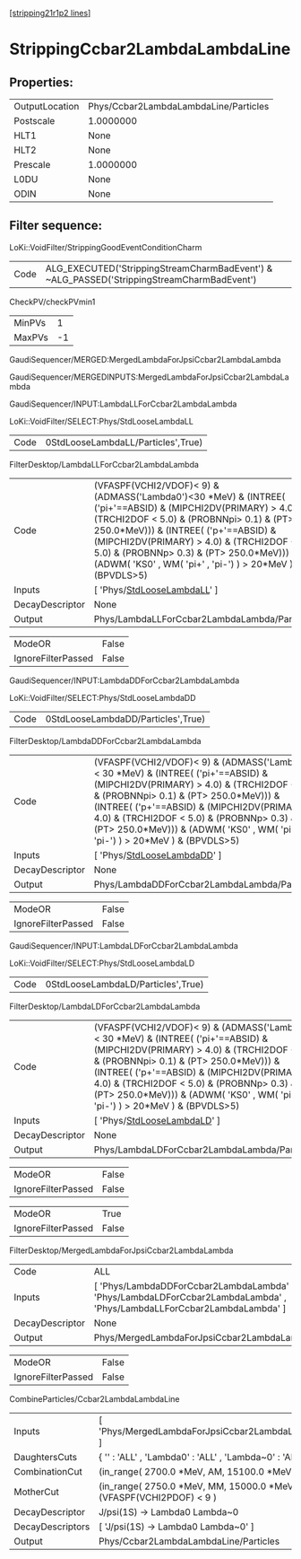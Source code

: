 [[stripping21r1p2 lines]](./stripping21r1p2-index)

# StrippingCcbar2LambdaLambdaLine

## Properties:

|                |                                       |
|----------------|---------------------------------------|
| OutputLocation | Phys/Ccbar2LambdaLambdaLine/Particles |
| Postscale      | 1.0000000                             |
| HLT1           | None                                  |
| HLT2           | None                                  |
| Prescale       | 1.0000000                             |
| L0DU           | None                                  |
| ODIN           | None                                  |

## Filter sequence:

LoKi::VoidFilter/StrippingGoodEventConditionCharm

|      |                                                                                            |
|------|--------------------------------------------------------------------------------------------|
| Code | ALG_EXECUTED('StrippingStreamCharmBadEvent') & ~ALG_PASSED('StrippingStreamCharmBadEvent') |

CheckPV/checkPVmin1

|        |     |
|--------|-----|
| MinPVs | 1   |
| MaxPVs | -1  |

GaudiSequencer/MERGED:MergedLambdaForJpsiCcbar2LambdaLambda

GaudiSequencer/MERGEDINPUTS:MergedLambdaForJpsiCcbar2LambdaLambda

GaudiSequencer/INPUT:LambdaLLForCcbar2LambdaLambda

LoKi::VoidFilter/SELECT:Phys/StdLooseLambdaLL

|      |                                    |
|------|------------------------------------|
| Code | 0StdLooseLambdaLL/Particles',True) |

FilterDesktop/LambdaLLForCcbar2LambdaLambda

|                 |                                                                                                                                                                                                                                                                                                                                                                     |
|-----------------|---------------------------------------------------------------------------------------------------------------------------------------------------------------------------------------------------------------------------------------------------------------------------------------------------------------------------------------------------------------------|
| Code            | (VFASPF(VCHI2/VDOF)\< 9) & (ADMASS('Lambda0')\<30 \*MeV) & (INTREE( ('pi+'==ABSID) & (MIPCHI2DV(PRIMARY) \> 4.0) & (TRCHI2DOF \< 5.0) & (PROBNNpi\> 0.1) & (PT\> 250.0\*MeV))) & (INTREE( ('p+'==ABSID) & (MIPCHI2DV(PRIMARY) \> 4.0) & (TRCHI2DOF \< 5.0) & (PROBNNp\> 0.3) & (PT\> 250.0\*MeV))) & (ADWM( 'KS0' , WM( 'pi+' , 'pi-') ) \> 20\*MeV ) & (BPVDLS\>5) |
| Inputs          | [ 'Phys/[StdLooseLambdaLL](./stripping21r1p2-commonparticles-stdlooselambdall)' ]                                                                                                                                                                                                                                                                                 |
| DecayDescriptor | None                                                                                                                                                                                                                                                                                                                                                                |
| Output          | Phys/LambdaLLForCcbar2LambdaLambda/Particles                                                                                                                                                                                                                                                                                                                        |

|                    |       |
|--------------------|-------|
| ModeOR             | False |
| IgnoreFilterPassed | False |

GaudiSequencer/INPUT:LambdaDDForCcbar2LambdaLambda

LoKi::VoidFilter/SELECT:Phys/StdLooseLambdaDD

|      |                                    |
|------|------------------------------------|
| Code | 0StdLooseLambdaDD/Particles',True) |

FilterDesktop/LambdaDDForCcbar2LambdaLambda

|                 |                                                                                                                                                                                                                                                                                                                                                                      |
|-----------------|----------------------------------------------------------------------------------------------------------------------------------------------------------------------------------------------------------------------------------------------------------------------------------------------------------------------------------------------------------------------|
| Code            | (VFASPF(VCHI2/VDOF)\< 9) & (ADMASS('Lambda0')\< 30 \*MeV) & (INTREE( ('pi+'==ABSID) & (MIPCHI2DV(PRIMARY) \> 4.0) & (TRCHI2DOF \< 5.0) & (PROBNNpi\> 0.1) & (PT\> 250.0\*MeV))) & (INTREE( ('p+'==ABSID) & (MIPCHI2DV(PRIMARY) \> 4.0) & (TRCHI2DOF \< 5.0) & (PROBNNp\> 0.3) & (PT\> 250.0\*MeV))) & (ADWM( 'KS0' , WM( 'pi+' , 'pi-') ) \> 20\*MeV ) & (BPVDLS\>5) |
| Inputs          | [ 'Phys/[StdLooseLambdaDD](./stripping21r1p2-commonparticles-stdlooselambdadd)' ]                                                                                                                                                                                                                                                                                  |
| DecayDescriptor | None                                                                                                                                                                                                                                                                                                                                                                 |
| Output          | Phys/LambdaDDForCcbar2LambdaLambda/Particles                                                                                                                                                                                                                                                                                                                         |

|                    |       |
|--------------------|-------|
| ModeOR             | False |
| IgnoreFilterPassed | False |

GaudiSequencer/INPUT:LambdaLDForCcbar2LambdaLambda

LoKi::VoidFilter/SELECT:Phys/StdLooseLambdaLD

|      |                                    |
|------|------------------------------------|
| Code | 0StdLooseLambdaLD/Particles',True) |

FilterDesktop/LambdaLDForCcbar2LambdaLambda

|                 |                                                                                                                                                                                                                                                                                                                                                                      |
|-----------------|----------------------------------------------------------------------------------------------------------------------------------------------------------------------------------------------------------------------------------------------------------------------------------------------------------------------------------------------------------------------|
| Code            | (VFASPF(VCHI2/VDOF)\< 9) & (ADMASS('Lambda0')\< 30 \*MeV) & (INTREE( ('pi+'==ABSID) & (MIPCHI2DV(PRIMARY) \> 4.0) & (TRCHI2DOF \< 5.0) & (PROBNNpi\> 0.1) & (PT\> 250.0\*MeV))) & (INTREE( ('p+'==ABSID) & (MIPCHI2DV(PRIMARY) \> 4.0) & (TRCHI2DOF \< 5.0) & (PROBNNp\> 0.3) & (PT\> 250.0\*MeV))) & (ADWM( 'KS0' , WM( 'pi+' , 'pi-') ) \> 20\*MeV ) & (BPVDLS\>5) |
| Inputs          | [ 'Phys/[StdLooseLambdaLD](./stripping21r1p2-commonparticles-stdlooselambdald)' ]                                                                                                                                                                                                                                                                                  |
| DecayDescriptor | None                                                                                                                                                                                                                                                                                                                                                                 |
| Output          | Phys/LambdaLDForCcbar2LambdaLambda/Particles                                                                                                                                                                                                                                                                                                                         |

|                    |       |
|--------------------|-------|
| ModeOR             | False |
| IgnoreFilterPassed | False |

|                    |       |
|--------------------|-------|
| ModeOR             | True  |
| IgnoreFilterPassed | False |

FilterDesktop/MergedLambdaForJpsiCcbar2LambdaLambda

|                 |                                                                                                                          |
|-----------------|--------------------------------------------------------------------------------------------------------------------------|
| Code            | ALL                                                                                                                      |
| Inputs          | [ 'Phys/LambdaDDForCcbar2LambdaLambda' , 'Phys/LambdaLDForCcbar2LambdaLambda' , 'Phys/LambdaLLForCcbar2LambdaLambda' ] |
| DecayDescriptor | None                                                                                                                     |
| Output          | Phys/MergedLambdaForJpsiCcbar2LambdaLambda/Particles                                                                     |

|                    |       |
|--------------------|-------|
| ModeOR             | False |
| IgnoreFilterPassed | False |

CombineParticles/Ccbar2LambdaLambdaLine

|                  |                                                                          |
|------------------|--------------------------------------------------------------------------|
| Inputs           | [ 'Phys/MergedLambdaForJpsiCcbar2LambdaLambda' ]                       |
| DaughtersCuts    | { '' : 'ALL' , 'Lambda0' : 'ALL' , 'Lambda~0' : 'ALL' }                  |
| CombinationCut   | (in_range( 2700.0 \*MeV, AM, 15100.0 \*MeV))                             |
| MotherCut        | (in_range( 2750.0 \*MeV, MM, 15000.0 \*MeV)) & (VFASPF(VCHI2PDOF) \< 9 ) |
| DecayDescriptor  | J/psi(1S) -\> Lambda0 Lambda~0                                           |
| DecayDescriptors | [ 'J/psi(1S) -\> Lambda0 Lambda~0' ]                                   |
| Output           | Phys/Ccbar2LambdaLambdaLine/Particles                                    |
